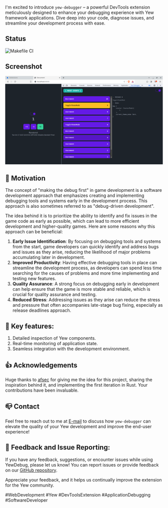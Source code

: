 I'm excited to introduce `yew-debugger` – a powerful DevTools extension meticulously designed to enhance your debugging experience with Yew framework applications. Dive deep into your code, diagnose issues, and streamline your development process with ease.

## Status
![Makefile CI](https://github.com/JADSN1894/yew-debugger/actions/workflows/makefile.yml/badge.svg)

## Screenshot
![Screenshot](docs/yew-debugger-running-with-example.png?raw=true)


## 💪 Motivation

The concept of "making the debug first" in game development is a software development approach that emphasizes creating and implementing debugging tools and systems early in the development process. This approach is also sometimes referred to as "debug-driven development".

The idea behind it is to prioritize the ability to identify and fix issues in the game code as early as possible, which can lead to more efficient development and higher-quality games. Here are some reasons why this approach can be beneficial:

1. **Early Issue Identification**: By focusing on debugging tools and systems from the start, game developers can quickly identify and address bugs and issues as they arise, reducing the likelihood of major problems accumulating later in development.
1. **Improved Productivity**: Having effective debugging tools in place can streamline the development process, as developers can spend less time searching for the causes of problems and more time implementing and testing new features.
1. **Quality Assurance**: A strong focus on debugging early in development can help ensure that the game is more stable and reliable, which is crucial for quality assurance and testing.
1. **Reduced Stress**: Addressing issues as they arise can reduce the stress and pressure that often accompanies late-stage bug fixing, especially as release deadlines approach.

## 🔧 Key features:

1. Detailed inspection of Yew components.
1. Real-time monitoring of application state.
1. Seamless integration with the development environment.

## 👍 Acknowledgements

Huge thanks to [afsec](https://github.com/afsec#afsec) for giving me the idea for this project, sharing the inspiration behind it, and implementing the first iteration in Rust. Your contributions have been invaluable.

## 📪 Contact

Feel free to reach out to me at [E-mail](mailto:9gdcij581@mozmail.com) to discuss how `yew-debugger` can elevate the quality of your Yew development and improve the end-user experience!

## 📢 Feedback and Issue Reporting:
If you have any feedback, suggestions, or encounter issues while using YewDebug, please let us know! You can report issues or provide feedback on our [GitHub repository](https://github.com/JADSN1894/yew-debugger/issues).

Appreciate your feedback, and it helps us continually improve the extension for the Yew community.

#WebDevelopment #Yew #DevToolsExtension #ApplicationDebugging #SoftwareDeveloper
